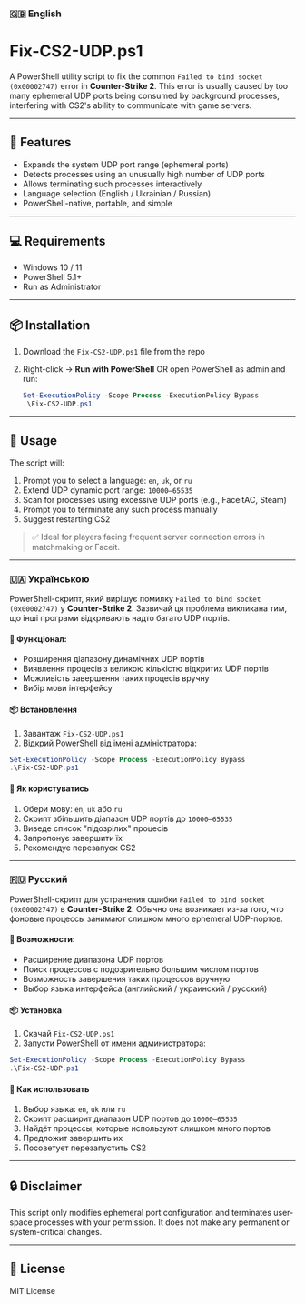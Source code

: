 ### 🇬🇧 English
# Fix-CS2-UDP.ps1

A PowerShell utility script to fix the common `Failed to bind socket (0x00002747)` error in **Counter-Strike 2**. This error is usually caused by too many ephemeral UDP ports being consumed by background processes, interfering with CS2's ability to communicate with game servers.

---

## 🚀 Features

* Expands the system UDP port range (ephemeral ports)
* Detects processes using an unusually high number of UDP ports
* Allows terminating such processes interactively
* Language selection (English / Ukrainian / Russian)
* PowerShell-native, portable, and simple

---

## 💻 Requirements

* Windows 10 / 11
* PowerShell 5.1+
* Run as Administrator

---

## 📦 Installation

1. Download the `Fix-CS2-UDP.ps1` file from the repo
2. Right-click → **Run with PowerShell** OR open PowerShell as admin and run:

   ```powershell
   Set-ExecutionPolicy -Scope Process -ExecutionPolicy Bypass
   .\Fix-CS2-UDP.ps1
   ```

---

## 📘 Usage

The script will:

1. Prompt you to select a language: `en`, `uk`, or `ru`
2. Extend UDP dynamic port range: `10000–65535`
3. Scan for processes using excessive UDP ports (e.g., FaceitAC, Steam)
4. Prompt you to terminate any such process manually
5. Suggest restarting CS2

> ✅ Ideal for players facing frequent server connection errors in matchmaking or Faceit.

---

### 🇺🇦 Українською

PowerShell-скрипт, який вирішує помилку `Failed to bind socket (0x00002747)` у **Counter-Strike 2**. Зазвичай ця проблема викликана тим, що інші програми відкривають надто багато UDP портів.

#### 🔧 Функціонал:

* Розширення діапазону динамічних UDP портів
* Виявлення процесів з великою кількістю відкритих UDP портів
* Можливість завершення таких процесів вручну
* Вибір мови інтерфейсу

#### 📦 Встановлення

1. Завантаж `Fix-CS2-UDP.ps1`
2. Відкрий PowerShell від імені адміністратора:

```powershell
Set-ExecutionPolicy -Scope Process -ExecutionPolicy Bypass
.\Fix-CS2-UDP.ps1
```

#### 📘 Як користуватись

1. Обери мову: `en`, `uk` або `ru`
2. Скрипт збільшить діапазон UDP портів до `10000–65535`
3. Виведе список "підозрілих" процесів
4. Запропонує завершити їх
5. Рекомендує перезапуск CS2

---

### 🇷🇺 Русский

PowerShell-скрипт для устранения ошибки `Failed to bind socket (0x00002747)` в **Counter-Strike 2**. Обычно она возникает из-за того, что фоновые процессы занимают слишком много ephemeral UDP-портов.

#### 🔧 Возможности:

* Расширение диапазона UDP портов
* Поиск процессов с подозрительно большим числом портов
* Возможность завершения таких процессов вручную
* Выбор языка интерфейса (английский / украинский / русский)

#### 📦 Установка

1. Скачай `Fix-CS2-UDP.ps1`
2. Запусти PowerShell от имени администратора:

```powershell
Set-ExecutionPolicy -Scope Process -ExecutionPolicy Bypass
.\Fix-CS2-UDP.ps1
```

#### 📘 Как использовать

1. Выбор языка: `en`, `uk` или `ru`
2. Скрипт расширит диапазон UDP портов до `10000–65535`
3. Найдёт процессы, которые используют слишком много портов
4. Предложит завершить их
5. Посоветует перезапустить CS2

---

## 🔒 Disclaimer

This script only modifies ephemeral port configuration and terminates user-space processes with your permission. It does not make any permanent or system-critical changes.

---

## 📜 License

MIT License
